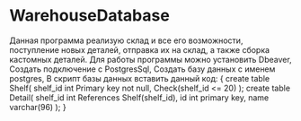 # WarehouseDatabase
Данная программа реализую склад и все его возможности, поступление новых деталей, отправка их на склад, а также сборка кастомных деталей.
Для работы программы можно установить Dbeaver,
Создать подключение с PostgresSql,
Создать базу данных с именем postgres,
В скрипт базы данных вставить данный код:
{ 
  create table Shelf(
	shelf_id int Primary key not null,
	Check(shelf_id <= 20)
);
create table Detail(
	shelf_id int References Shelf(shelf_id),
	id int primary key,
	name varchar(96)
);
}
